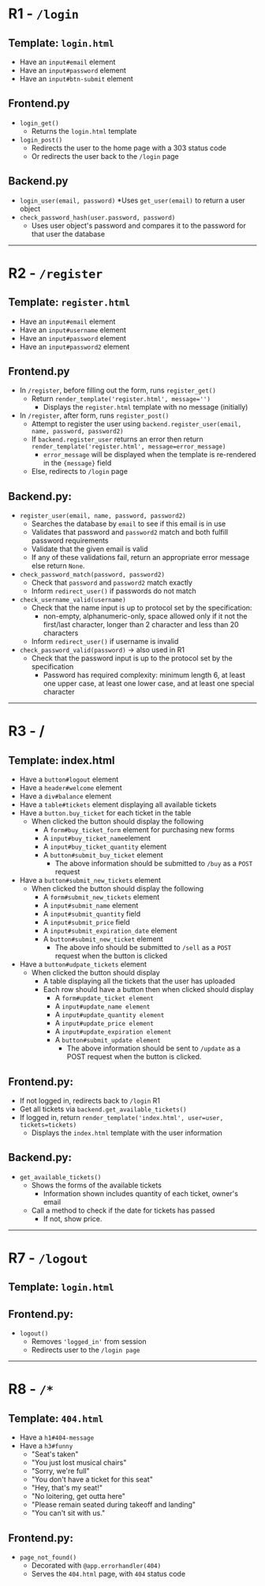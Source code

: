 # R1 - `/login`
## Template: `login.html`
* Have an `input#email` element
* Have an `input#password` element
* Have an `input#btn-submit` element
## Frontend.py
* `login_get()`
    * Returns the `login.html` template
* `login_post()`
    * Redirects the user to the home page with a 303 status code
    * Or redirects the user back to the `/login` page
## Backend.py
* `login_user(email, password)`
    *Uses `get_user(email)` to return a user object
* `check_password_hash(user.password, password)`
    * Uses user object's password and compares it to the password for that user the database
---
# R2 - `/register`
## Template: `register.html`
* Have an `input#email` element
* Have an `input#username` element
* Have an `input#password` element
* Have an `input#password2` element
## Frontend.py
* In `/register`, before filling out the form, runs `register_get()`
    * Return `render_template('register.html', message='')`
        * Displays the `register.html` template with no message (initially)
* In `/register`, after form, runs `register_post()`
    * Attempt to register the user using `backend.register_user(email, name, password, password2)`
    * If `backend.register_user` returns an error then return `render_template('register.html', message=error_message)`
      * `error_message` will be displayed when the template is re-rendered in the `{message}` field
    * Else, redirects to `/login` page
## Backend.py:
* `register_user(email, name, password, password2)`
    * Searches the database by `email` to see if this email is in use
    * Validates that password and `password2` match and both fulfill password requirements
    * Validate that the given email is valid
    * If any of these validations fail, return an appropriate error message else return `None`.
* `check_password_match(password, password2)`
    * Check that `password` and `password2` match exactly
    * Inform `redirect_user()` if passwords do not match
* `check_username_valid(username)`
    * Check that the name input is up to protocol set by the specification:
      * non-empty, alphanumeric-only, space allowed only if it not the first/last character, longer than 2 character and less than 20 characters
    * Inform `redirect_user()` if username is invalid
* `check_password_valid(password)` -> also used in R1
    * Check that the password input is up to the protocol set by the specification
      * Password has required complexity: minimum length 6, at least one upper case, at least one lower case, and at least one special character
---
# R3 - /
## Template: index.html
  * Have a `button#logout` element
  * Have a `header#welcome` element
  * Have a `div#balance` element
  * Have a `table#tickets` element displaying all available tickets
  * Have a `button.buy_ticket` for each ticket in the table
    * When clicked the button should display the following
      * A `form#buy_ticket_form` element for purchasing new forms
      * A `input#buy_ticket_name`element
      * A `input#buy_ticket_quantity` element
      * A `button#submit_buy_ticket` element
        * The above information should be submitted to `/buy` as a `POST` request
  * Have a `button#submit_new_tickets` element
    * When clicked the button should display the following
      * A `form#submit_new_tickets` element
      * A `input#submit_name` element
      * A `input#submit_quantity` field
      * A `input#submit_price` field
      * A `input#submit_expiration_date` element
      * A `button#submit_new_ticket` element
        * The above info should be submitted to `/sell` as a `POST` request when the button is clicked
  * Have a `button#udpate_tickets` element
    * When clicked the button should display
      * A table displaying all the tickets that the user has uploaded
      * Each row should have a button then when clicked should display
        * A `form#update_ticket element`
        * A `input#update_name element`
        * A `input#update_quantity element`
        * A `input#update_price element`
        * A `input#update_expiration element`
        * A `button#submit_update element`
          * The above information should be sent to `/update` as a POST request when the button is clicked.
## Frontend.py:
  * If not logged in, redirects back to `/login` R1
  * Get all tickets via `backend.get_available_tickets()`
  * If logged in, return `render_template('index.html', user=user, tickets=tickets)`
    * Displays the `index.html` template with the user information
## Backend.py:
  * `get_available_tickets()`
    * Shows the forms of the available tickets
      * Information shown includes quantity of each ticket, owner's email
    * Call a method to check if the date for tickets has passed
      * If not, show price.
---
# R7 - `/logout`
## Template: `login.html`
## Frontend.py:
  * `logout()`
    * Removes `'logged_in'` from session
    * Redirects user to the `/login page`
---
# R8 - `/*`
## Template: `404.html`
  * Have a `h1#404-message`
  * Have a `h3#funny`
    * "Seat's taken"
    * "You just lost musical chairs"
    * "Sorry, we're full"
    * "You don't have a ticket for this seat"
    * "Hey, that's my seat!"
    * "No loitering, get outta here"
    * "Please remain seated during takeoff and landing"
    * "You can't sit with us."
## Frontend.py:
  * `page_not_found()`
    * Decorated with `@app.errorhandler(404)`
    * Serves the `404.html` page, with `404` status code